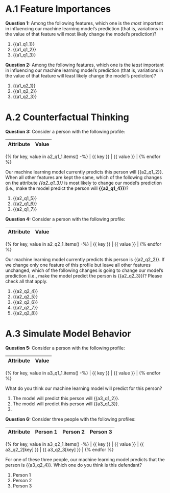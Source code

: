 # A.1 Feature Importances

**Question 1:** Among the following features, which one is the <i>most</i> important in influencing our machine learning
model’s
prediction (that is, variations in the value of that feature will most likely change the model’s prediction)?

1. {{a1_q1_1}}
2. {{a1_q1_2}}
3. {{a1_q1_3}}

**Question 2:** Among the following features, which one is the _least_ important in influencing our machine learning
model’s
prediction (that is, variations in the value of that feature will least likely change the model’s prediction)?

1. {{a1_q2_1}}
2. {{a1_q2_2}}
3. {{a1_q2_3}}

# A.2 Counterfactual Thinking

**Question 3:** Consider a person with the following profile:

| Attribute | Value |
|-----------|-------|

{% for key, value in a2_q1_1.items() -%}
| {{ key }} | {{ value }} |
{% endfor %}

Our machine learning model currently predicts this person will {{a2_q1_2}}. When all other features are kept the same,
which of the following changes on the attribute _{{a2_q1_3}}_ is most likely to change our model’s prediction (i.e.,
make the model
predict the person will **{{a2_q1_4}}**)?

1. {{a2_q1_5}}
2. {{a2_q1_6}}
3. {{a2_q1_7}}

**Question 4:** Consider a person with the following profile:

| Attribute | Value |
|-----------|-------|

{% for key, value in a2_q2_1.items() -%}
| {{ key }} | {{ value }} |
{% endfor %}

Our machine learning model currently predicts this person is {{a2_q2_2}}. If we change only one feature of this
profile but leave all other features unchanged, which of the following changes is going to change our model’s
prediction (i.e., make the model predict the person is {{a2_q2_3}})? Please check all that apply.

1. {{a2_q2_4}}
2. {{a2_q2_5}}
3. {{a2_q2_6}}
4. {{a2_q2_7}}
5. {{a2_q2_8}}

# A.3 Simulate Model Behavior

**Question 5:** Consider a person with the following profile:

| Attribute | Value |
|-----------|-------|

{% for key, value in a3_q1_1.items() -%}
| {{ key }} | {{ value }} |
{% endfor %}

What do you think our machine learning model will predict for this person?

1. The model will predict this person will {{a3_q1_2}}.
2. The model will predict this person will {{a3_q1_3}}.
3.

**Question 6:** Consider three people with the following profiles:

| Attribute | Person 1 | Person 2 | Person 3 |
|-----------|----------|----------|----------|

{% for key, value in a3_q2_1.items() -%}
| {{ key }} | {{ value }} | {{ a3_q2_2[key] }} | {{ a3_q2_3[key] }} |
{% endfor %}

For one of these three people, our machine learning model predicts that the person is {{a3_q2_4}}. Which one do
you think is this defendant?

1. Person 1
2. Person 2
3. Person 3